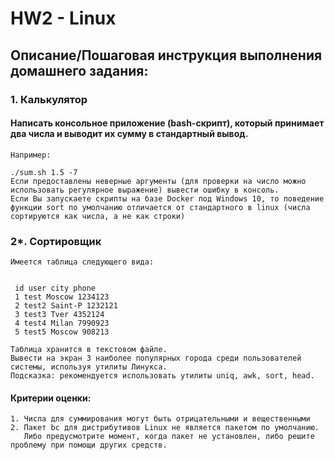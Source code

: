 # HW2 - Linux
 ## Описание/Пошаговая инструкция выполнения домашнего задания:
   ### 1. Калькулятор 

   #### Написать консольное приложение (bash-скрипт), который принимает два числа и выводит их сумму в стандартный вывод.

    Например:

    ./sum.sh 1.5 -7
    Если предоставлены неверные аргументы (для проверки на число можно использовать регулярное выражение) вывести ошибку в консоль.
    Если Вы запускаете скрипты на базе Docker под Windows 10, то поведение функции sort по умолчанию отличается от стандартного в linux (числа сортируются как числа, а не как строки)

 ### 2*. Сортировщик

    Имеется таблица следующего вида:


     id user city phone
     1 test Moscow 1234123
     2 test2 Saint-P 1232121
     3 test3 Tver 4352124
     4 test4 Milan 7990923
     5 test5 Moscow 908213
     
    Таблица хранится в текстовом файле.
    Вывести на экран 3 наиболее популярных города среди пользователей системы, используя утилиты Линукса.
    Подсказка: рекомендуется использовать утилиты uniq, awk, sort, head.

    
#### Критерии оценки:
    
    1. Числа для суммирования могут быть отрицательными и вещественными
    2. Пакет bc для дистрибутивов Linux не является пакетом по умолчанию. 
       Либо предусмотрите момент, когда пакет не установлен, либо решите проблему при помощи других средств.